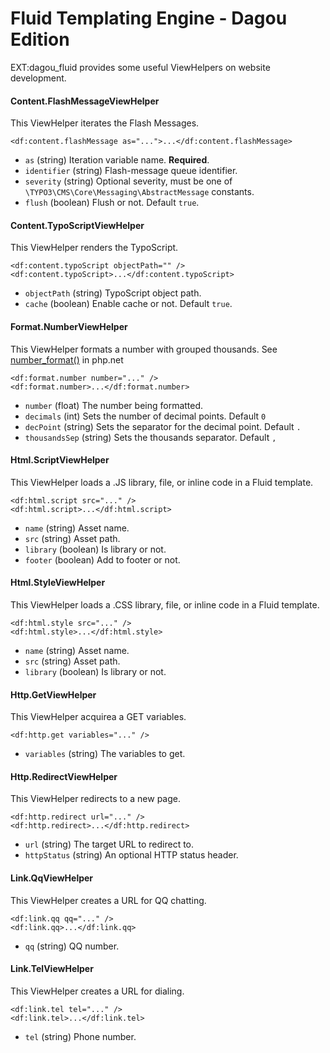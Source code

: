 # Fluid Templating Engine - Dagou Edition
EXT:dagou_fluid provides some useful ViewHelpers on website development.

#### Content.FlashMessageViewHelper
This ViewHelper iterates the Flash Messages.

    <df:content.flashMessage as="...">...</df:content.flashMessage>

- `as` (string) Iteration variable name. **Required**.
- `identifier` (string) Flash-message queue identifier.
- `severity` (string) Optional severity, must be one of `\TYPO3\CMS\Core\Messaging\AbstractMessage` constants.
- `flush` (boolean) Flush or not. Default `true`.

#### Content.TypoScriptViewHelper
This ViewHelper renders the TypoScript.

    <df:content.typoScript objectPath="" />
    <df:content.typoScript>...</df:content.typoScript>

- `objectPath` (string) TypoScript object path.
- `cache` (boolean) Enable cache or not. Default `true`.

#### Format.NumberViewHelper
This ViewHelper formats a number with grouped thousands. See [number_format()](http://php.net/manual/en/function.number-format.php) in php.net

    <df:format.number number="..." />
    <df:format.number>...</df:format.number>
    
- `number` (float) The number being formatted.
- `decimals` (int) Sets the number of decimal points. Default `0`
- `decPoint` (string) Sets the separator for the decimal point. Default `.`
- `thousandsSep` (string) Sets the thousands separator. Default `,` 

#### Html.ScriptViewHelper
This ViewHelper loads a .JS library, file, or inline code in a Fluid template.

	<df:html.script src="..." />
	<df:html.script>...</df:html.script>

- `name` (string) Asset name.
- `src` (string) Asset path.
- `library` (boolean) Is library or not.
- `footer` (boolean) Add to footer or not.

#### Html.StyleViewHelper
This ViewHelper loads a .CSS library, file, or inline code in a Fluid template.

	<df:html.style src="..." />
	<df:html.style>...</df:html.style>

- `name` (string) Asset name.
- `src` (string) Asset path.
- `library` (boolean) Is library or not.

#### Http.GetViewHelper
This ViewHelper acquirea a GET variables.

	<df:http.get variables="..." />

- `variables` (string) The variables to get.

#### Http.RedirectViewHelper
This ViewHelper redirects to a new page.

	<df:http.redirect url="..." />
	<df:http.redirect>...</df:http.redirect>

- `url` (string) The target URL to redirect to.
- `httpStatus` (string) An optional HTTP status header.

#### Link.QqViewHelper
This ViewHelper creates a URL for QQ chatting.

	<df:link.qq qq="..." />
	<df:link.qq>...</df:link.qq>

- `qq` (string) QQ number.

#### Link.TelViewHelper
This ViewHelper creates a URL for dialing.

	<df:link.tel tel="..." />
	<df:link.tel>...</df:link.tel>

- `tel` (string) Phone number.